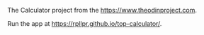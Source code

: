 The Calculator project from the <https://www.theodinproject.com>.

Run the app at <https://rpllpr.github.io/top-calculator/>.
